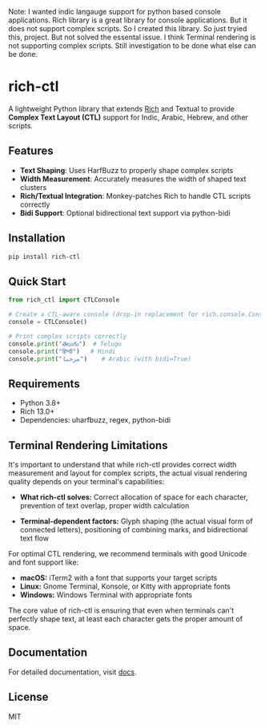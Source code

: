 Note: I wanted indic langauge support for python based console applications. Rich library is a great library for console applications. But it does not support complex scripts. So I created this library.
So just tryied this, project. But not solved the essental issue. I think Terminal rendering is not supporting complex scripts. Still investigation to be done what else can be done.

# rich-ctl

A lightweight Python library that extends [Rich](https://github.com/Textualize/rich) and Textual to provide **Complex Text Layout (CTL)** support for Indic, Arabic, Hebrew, and other scripts.

## Features

- **Text Shaping**: Uses HarfBuzz to properly shape complex scripts
- **Width Measurement**: Accurately measures the width of shaped text clusters
- **Rich/Textual Integration**: Monkey-patches Rich to handle CTL scripts correctly
- **Bidi Support**: Optional bidirectional text support via python-bidi

## Installation

```bash
pip install rich-ctl
```

## Quick Start

```python
from rich_ctl import CTLConsole

# Create a CTL-aware console (drop-in replacement for rich.console.Console)
console = CTLConsole()

# Print complex scripts correctly
console.print("తెలుగు")  # Telugu
console.print("हिन्दी")   # Hindi
console.print("مرحبا")    # Arabic (with bidi=True)
```

## Requirements

- Python 3.8+
- Rich 13.0+
- Dependencies: uharfbuzz, regex, python-bidi

## Terminal Rendering Limitations

It's important to understand that while rich-ctl provides correct width measurement and layout for complex scripts, the actual visual rendering quality depends on your terminal's capabilities:

- **What rich-ctl solves:** Correct allocation of space for each character, prevention of text overlap, proper width calculation

- **Terminal-dependent factors:** Glyph shaping (the actual visual form of connected letters), positioning of combining marks, and bidirectional text flow

For optimal CTL rendering, we recommend terminals with good Unicode and font support like:

- **macOS:** iTerm2 with a font that supports your target scripts
- **Linux:** Gnome Terminal, Konsole, or Kitty with appropriate fonts
- **Windows:** Windows Terminal with appropriate fonts

The core value of rich-ctl is ensuring that even when terminals can't perfectly shape text, at least each character gets the proper amount of space.

## Documentation

For detailed documentation, visit [docs](https://github.com/username/rich-ctl/docs).

## License

MIT
